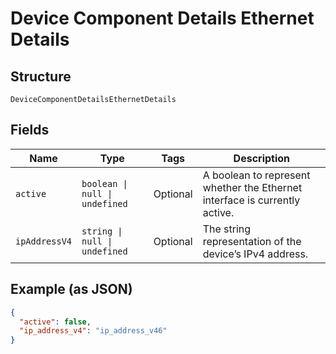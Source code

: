 <!-- Optimized: 2025-10-06 -->
<!-- RPM: 1.6.2.1.1.6.2.1_device-component-details-ethernet-details_20251006 -->
<!-- Session: E2E RPM DNA Application -->
<!-- AOM: RND (Reggie & Dro) -->
<!-- COI: TECHNOLOGY -->
<!-- RPM: HIGH -->
<!-- ACTION: BUILD -->


# Device Component Details Ethernet Details

## Structure

`DeviceComponentDetailsEthernetDetails`

## Fields

| Name | Type | Tags | Description |
|  --- | --- | --- | --- |
| `active` | `boolean \| null \| undefined` | Optional | A boolean to represent whether the Ethernet interface is currently active. |
| `ipAddressV4` | `string \| null \| undefined` | Optional | The string representation of the device’s IPv4 address. |

## Example (as JSON)

```json
{
  "active": false,
  "ip_address_v4": "ip_address_v46"
}
```
